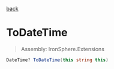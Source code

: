 ﻿

[back](/IronSphere.Extensions/types/StringCastingExtension)

# ToDateTime

> Assembly: IronSphere.Extensions

```csharp
DateTime? ToDateTime(this string this)
```



 